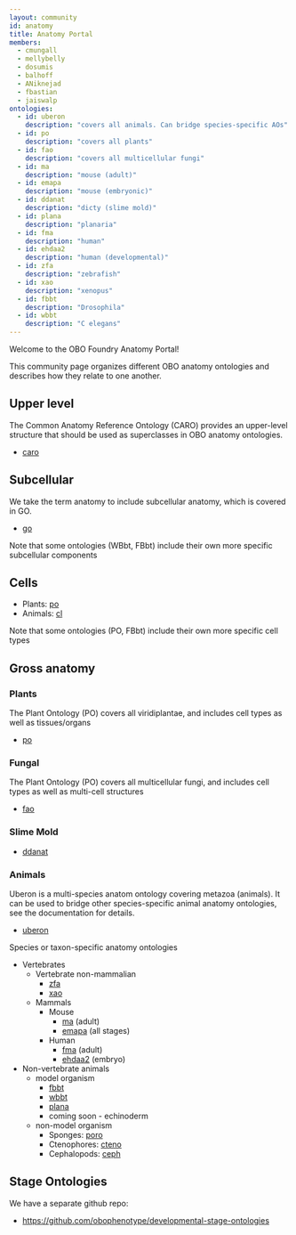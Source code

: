 ```yaml
---
layout: community
id: anatomy
title: Anatomy Portal
members:
  - cmungall
  - mellybelly
  - dosumis
  - balhoff
  - ANiknejad
  - fbastian
  - jaiswalp
ontologies:
  - id: uberon
    description: "covers all animals. Can bridge species-specific AOs"
  - id: po
    description: "covers all plants"
  - id: fao
    description: "covers all multicellular fungi"
  - id: ma
    description: "mouse (adult)"
  - id: emapa
    description: "mouse (embryonic)"
  - id: ddanat
    description: "dicty (slime mold)"
  - id: plana
    description: "planaria"
  - id: fma
    description: "human"
  - id: ehdaa2
    description: "human (developmental)"
  - id: zfa
    description: "zebrafish"
  - id: xao
    description: "xenopus"
  - id: fbbt
    description: "Drosophila"
  - id: wbbt
    description: "C elegans"
---
```


Welcome to the OBO Foundry Anatomy Portal!

This community page organizes different OBO anatomy ontologies and
describes how they relate to one another.

## Upper level

The Common Anatomy Reference Ontology (CARO) provides an upper-level
structure that should be used as superclasses in OBO anatomy ontologies.

- [caro](/ontology/caro.html)

## Subcellular

We take the term anatomy to include subcellular anatomy, which is
covered in GO.

- [go](/ontology/go.html)

Note that some ontologies (WBbt, FBbt) include their own more specific subcellular components

## Cells

- Plants: [po](/ontology/po.html)
- Animals: [cl](/ontology/cl.html)

Note that some ontologies (PO, FBbt) include their own more specific cell types

## Gross anatomy

### Plants

The Plant Ontology (PO) covers all viridiplantae, and includes cell types as well as tissues/organs

- [po](/ontology/po.html)

### Fungal

The Plant Ontology (PO) covers all multicellular fungi, and includes cell types as well as multi-cell structures

- [fao](/ontology/fao.html)

### Slime Mold

- [ddanat](/ontology/ddanat.html)

### Animals

Uberon is a multi-species anatom ontology covering metazoa
(animals). It can be used to bridge other species-specific animal
anatomy ontologies, see the documentation for details.

- [uberon](/ontology/uberon.html)

Species or taxon-specific anatomy ontologies

- Vertebrates
  - Vertebrate non-mammalian
    - [zfa](/ontology/zfa.html)
    - [xao](/ontology/xao.html)
  - Mammals
    - Mouse
      - [ma](/ontology/ma.html) (adult)
      - [emapa](/ontology/emapa.html) (all stages)
    - Human
      - [fma](/ontology/fma.html) (adult)
      - [ehdaa2](/ontology/ehdaa2.html) (embryo)
- Non-vertebrate animals
  - model organism
    - [fbbt](/ontology/fbbt.html)
    - [wbbt](/ontology/wbbt.html)
    - [plana](/ontology/plana.html)
    - coming soon - echinoderm
  - non-model organism
    - Sponges: [poro](/ontology/poro.html)
    - Ctenophores: [cteno](/ontology/cteno.html)
    - Cephalopods: [ceph](/ontology/ceph.html)

## Stage Ontologies

We have a separate github repo:

- https://github.com/obophenotype/developmental-stage-ontologies
